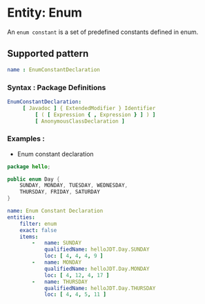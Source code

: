 # Entity: Enum
An `enum constant` is a set of predefined constants defined in enum. 
## Supported pattern
```yaml
name : EnumConstantDeclaration
```
### Syntax : Package Definitions
```yaml
EnumConstantDeclaration:
     [ Javadoc ] { ExtendedModifier } Identifier
         [ ( [ Expression { , Expression } ] ) ]
         [ AnonymousClassDeclaration ]
```
### Examples : 
- Enum constant declaration
```java
package hello;

public enum Day {
    SUNDAY, MONDAY, TUESDAY, WEDNESDAY,
    THURSDAY, FRIDAY, SATURDAY 
}
```
```yaml
name: Enum Constant Declaration
entities:
    filter: enum
    exact: false
    items:
        -   name: SUNDAY
            qualifiedName: helloJDT.Day.SUNDAY
            loc: [ 4, 4, 4, 9 ]
        -   name: MONDAY
            qualifiedName: helloJDT.Day.MONDAY
            loc: [ 4, 12, 4, 17 ]
        -   name: THURSDAY
            qualifiedName: helloJDT.Day.THURSDAY
            loc: [ 4, 4, 5, 11 ]
                     
```
